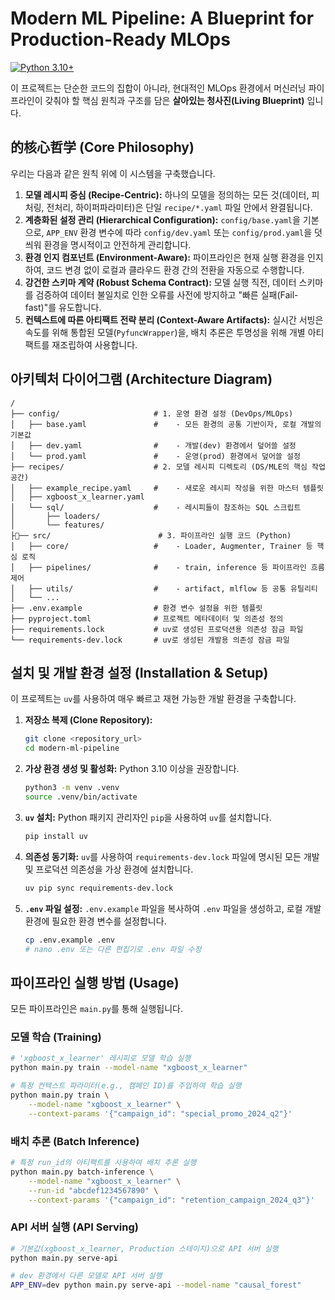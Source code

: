 # Modern ML Pipeline: A Blueprint for Production-Ready MLOps

[![Python 3.10+](https://img.shields.io/badge/python-3.10+-blue.svg)](https://www.python.org/downloads/release/python-3100/)

이 프로젝트는 단순한 코드의 집합이 아니라, 현대적인 MLOps 환경에서 머신러닝 파이프라인이 갖춰야 할 핵심 원칙과 구조를 담은 **살아있는 청사진(Living Blueprint)** 입니다.

## 的核心哲学 (Core Philosophy)

우리는 다음과 같은 원칙 위에 이 시스템을 구축했습니다.

1.  **모델 레시피 중심 (Recipe-Centric):** 하나의 모델을 정의하는 모든 것(데이터, 피처링, 전처리, 하이퍼파라미터)은 단일 `recipe/*.yaml` 파일 안에서 완결됩니다.
2.  **계층화된 설정 관리 (Hierarchical Configuration):** `config/base.yaml`을 기본으로, `APP_ENV` 환경 변수에 따라 `config/dev.yaml` 또는 `config/prod.yaml`을 덧씌워 환경을 명시적이고 안전하게 관리합니다.
3.  **환경 인지 컴포넌트 (Environment-Aware):** 파이프라인은 현재 실행 환경을 인지하여, 코드 변경 없이 로컬과 클라우드 환경 간의 전환을 자동으로 수행합니다.
4.  **강건한 스키마 계약 (Robust Schema Contract):** 모델 실행 직전, 데이터 스키마를 검증하여 데이터 불일치로 인한 오류를 사전에 방지하고 "빠른 실패(Fail-fast)"를 유도합니다.
5.  **컨텍스트에 따른 아티팩트 전략 분리 (Context-Aware Artifacts):** 실시간 서빙은 속도를 위해 통합된 모델(`PyfuncWrapper`)을, 배치 추론은 투명성을 위해 개별 아티팩트를 재조립하여 사용합니다.

## 아키텍처 다이어그램 (Architecture Diagram)

```
/
├── config/                     # 1. 운영 환경 설정 (DevOps/MLOps)
│   ├── base.yaml               #    - 모든 환경의 공통 기반이자, 로컬 개발의 기본값
│   ├── dev.yaml                #    - 개발(dev) 환경에서 덮어쓸 설정
│   └── prod.yaml               #    - 운영(prod) 환경에서 덮어쓸 설정
├── recipes/                    # 2. 모델 레시피 디렉토리 (DS/MLE의 핵심 작업 공간)
│   ├── example_recipe.yaml     #    - 새로운 레시피 작성을 위한 마스터 템플릿
│   ├── xgboost_x_learner.yaml
│   └── sql/                    #    - 레시피들이 참조하는 SQL 스크립트
│       ├── loaders/
│       └── features/
├── src/                        # 3. 파이프라인 실행 코드 (Python)
│   ├── core/                   #    - Loader, Augmenter, Trainer 등 핵심 로직
│   ├── pipelines/              #    - train, inference 등 파이프라인 흐름 제어
│   ├── utils/                  #    - artifact, mlflow 등 공통 유틸리티
│   └── ...
├── .env.example                # 환경 변수 설정을 위한 템플릿
├── pyproject.toml              # 프로젝트 메타데이터 및 의존성 정의
├── requirements.lock           # uv로 생성된 프로덕션용 의존성 잠금 파일
└── requirements-dev.lock       # uv로 생성된 개발용 의존성 잠금 파일
```

## 설치 및 개발 환경 설정 (Installation & Setup)

이 프로젝트는 `uv`를 사용하여 매우 빠르고 재현 가능한 개발 환경을 구축합니다.

1.  **저장소 복제 (Clone Repository):**
    ```bash
    git clone <repository_url>
    cd modern-ml-pipeline
    ```

2.  **가상 환경 생성 및 활성화:**
    Python 3.10 이상을 권장합니다.
    ```bash
    python3 -m venv .venv
    source .venv/bin/activate
    ```

3.  **`uv` 설치:**
    Python 패키지 관리자인 `pip`을 사용하여 `uv`를 설치합니다.
    ```bash
    pip install uv
    ```

4.  **의존성 동기화:**
    `uv`를 사용하여 `requirements-dev.lock` 파일에 명시된 모든 개발 및 프로덕션 의존성을 가상 환경에 설치합니다.
    ```bash
    uv pip sync requirements-dev.lock
    ```

5.  **`.env` 파일 설정:**
    `.env.example` 파일을 복사하여 `.env` 파일을 생성하고, 로컬 개발 환경에 필요한 환경 변수를 설정합니다.
    ```bash
    cp .env.example .env
    # nano .env 또는 다른 편집기로 .env 파일 수정
    ```

## 파이프라인 실행 방법 (Usage)

모든 파이프라인은 `main.py`를 통해 실행됩니다.

### 모델 학습 (Training)

```bash
# 'xgboost_x_learner' 레시피로 모델 학습 실행
python main.py train --model-name "xgboost_x_learner"

# 특정 컨텍스트 파라미터(e.g., 캠페인 ID)를 주입하여 학습 실행
python main.py train \
    --model-name "xgboost_x_learner" \
    --context-params '{"campaign_id": "special_promo_2024_q2"}'
```

### 배치 추론 (Batch Inference)

```bash
# 특정 run_id의 아티팩트를 사용하여 배치 추론 실행
python main.py batch-inference \
    --model-name "xgboost_x_learner" \
    --run-id "abcdef1234567890" \
    --context-params '{"campaign_id": "retention_campaign_2024_q3"}'
```

### API 서버 실행 (API Serving)

```bash
# 기본값(xgboost_x_learner, Production 스테이지)으로 API 서버 실행
python main.py serve-api

# dev 환경에서 다른 모델로 API 서버 실행
APP_ENV=dev python main.py serve-api --model-name "causal_forest"
```